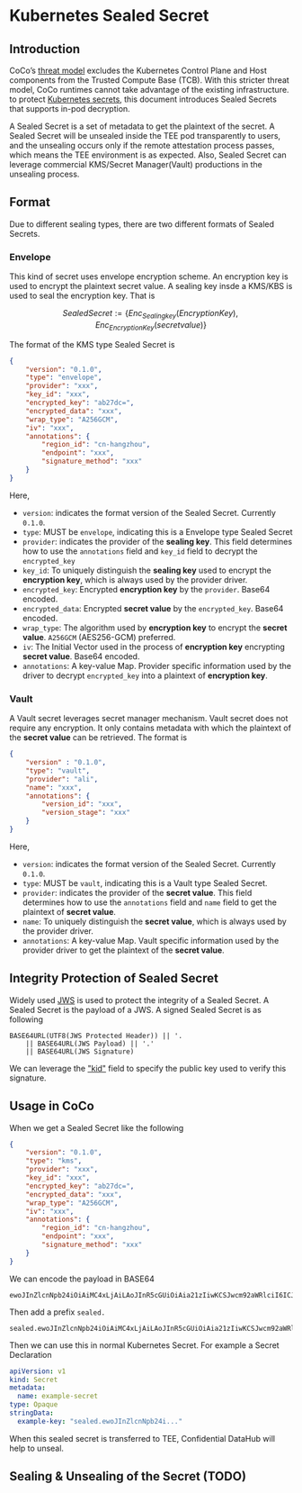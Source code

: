 # Kubernetes Sealed Secret

## Introduction

CoCo’s [threat model](https://github.com/confidential-containers/confidential-containers/blob/main/trust_model_personas.md)
excludes the Kubernetes Control Plane and Host components from the
Trusted Compute Base (TCB). With this stricter threat model, CoCo
runtimes cannot take advantage of the existing infrastructure. to
protect [Kubernetes secrets](https://kubernetes.io/docs/concepts/configuration/secret/),
this document introduces Sealed Secrets that supports in-pod decryption.

A Sealed Secret is a set of metadata to get the plaintext of the secret.
A Sealed Secret will be unsealed inside the TEE pod transparently to users,
and the unsealing occurs only if the remote attestation process passes,
which means the TEE environment is as expected. Also, Sealed Secret can
leverage commercial KMS/Secret Manager(Vault) productions in the unsealing
process.

## Format

Due to different sealing types, there are two different formats of Sealed
Secrets.

### Envelope

This kind of secret uses envelope encryption scheme. An encryption key is used
to encrypt the plaintext secret value. A sealing key insde a KMS/KBS is used to
seal the encryption key. That is

$$Sealed Secret := \{Enc_{Sealing key}(Encryption Key), Enc_{Encryption Key}(secret value)\}$$

The format of the KMS type Sealed Secret is
```json
{
	"version": "0.1.0",
	"type": "envelope",
	"provider": "xxx",
	"key_id": "xxx",
	"encrypted_key": "ab27dc=", 
	"encrypted_data": "xxx",
	"wrap_type": "A256GCM",
	"iv": "xxx",
	"annotations": {
		"region_id": "cn-hangzhou",
		"endpoint": "xxx",
		"signature_method": "xxx"
	}
}
```
Here,
- `version`: indicates the format version of the Sealed Secret. Currently `0.1.0`.
- `type`: MUST be `envelope`, indicating this is a Envelope type Sealed Secret
- `provider`: indicates the provider of the __sealing key__. This field determines
how to use the `annotations` field and `key_id` field to decrypt the `encrypted_key`
- `key_id`: To uniquely distinguish the __sealing key__ used to encrypt the __encryption key__,
which is always used by the provider driver.
- `encrypted_key`: Encrypted __encryption key__ by the `provider`. Base64 encoded.
- `encrypted_data`: Encrypted __secret value__ by the `encrypted_key`. Base64 encoded.
- `wrap_type`: The algorithm used by __encryption key__ to encrypt the __secret value__.
`A256GCM` (AES256-GCM) preferred.
- `iv`: The Initial Vector used in the process of __encryption key__ encrypting __secret value__.
Base64 encoded.
- `annotations`: A key-value Map. Provider specific information used by the driver to
decrypt `encrypted_key` into a plaintext of __encryption key__.

### Vault

A Vault secret leverages secret manager mechanism. Vault secret does not require any
encryption. It only contains metadata with which the plaintext of the __secret value__
can be retrieved. The format is
```json
{
	"version" : "0.1.0",
	"type": "vault",
	"provider": "ali",
	"name": "xxx",
	"annotations": {
		"version_id": "xxx",
		"version_stage": "xxx"
	}
}
```
Here,
- `version`: indicates the format version of the Sealed Secret. Currently `0.1.0`.
- `type`: MUST be `vault`, indicating this is a Vault type Sealed Secret.
- `provider`: indicates the provider of the __secret value__. This field determines
how to use the `annotations` field and `name` field to get the plaintext of __secret value__.
- `name`: To uniquely distinguish the __secret value__, which is always used by the provider driver.
- `annotations`: A key-value Map. Vault specific information used by the provider driver to
get the plaintext of the __secret value__.

## Integrity Protection of Sealed Secret

Widely used [JWS](https://datatracker.ietf.org/doc/html/rfc7515) is used to protect
the integrity of a Sealed Secret.
A Sealed Secret is the payload of a JWS. A signed Sealed Secret is as following
```
BASE64URL(UTF8(JWS Protected Header)) || '.
    || BASE64URL(JWS Payload) || '.'
    || BASE64URL(JWS Signature)
```

We can leverage the ["kid"](https://datatracker.ietf.org/doc/html/rfc7515#section-4.1.4)
field to specify the public key used to verify this signature.

## Usage in CoCo

When we get a Sealed Secret like the following
```json
{
	"version": "0.1.0",
	"type": "kms",
	"provider": "xxx",
	"key_id": "xxx",
	"encrypted_key": "ab27dc=", 
	"encrypted_data": "xxx",
	"wrap_type": "A256GCM",
	"iv": "xxx",
	"annotations": {
		"region_id": "cn-hangzhou",
		"endpoint": "xxx",
		"signature_method": "xxx"
	}
}
```

We can encode the payload in BASE64
```
ewoJInZlcnNpb24iOiAiMC4xLjAiLAoJInR5cGUiOiAia21zIiwKCSJwcm92aWRlciI6ICJ4eHgiLAoJImtleV9pZCI6ICJ4eHgiLAoJImVuY3J5cHRlZF9rZXkiOiAiYWIyN2RjPSIsIAoJImVuY3J5cHRlZF9kYXRhIjogInh4eCIsCgkid3JhcF90eXBlIjogIkEyNTZHQ00iLAoJIml2IjogInh4eCIsCgkiYW5ub3RhdGlvbnMiOiB7CgkJInJlZ2lvbl9pZCI6ICJjbi1oYW5nemhvdSIsCgkJImVuZHBvaW50IjogInh4eCIsCiAgICAgICAgInNpZ25hdHVyZV9tZXRob2QiOiAieHh4IgoJfQp9Cg==
```
Then add a prefix `sealed.`

```
sealed.ewoJInZlcnNpb24iOiAiMC4xLjAiLAoJInR5cGUiOiAia21zIiwKCSJwcm92aWRlciI6ICJ4eHgiLAoJImtleV9pZCI6ICJ4eHgiLAoJImVuY3J5cHRlZF9rZXkiOiAiYWIyN2RjPSIsIAoJImVuY3J5cHRlZF9kYXRhIjogInh4eCIsCgkid3JhcF90eXBlIjogIkEyNTZHQ00iLAoJIml2IjogInh4eCIsCgkiYW5ub3RhdGlvbnMiOiB7CgkJInJlZ2lvbl9pZCI6ICJjbi1oYW5nemhvdSIsCgkJImVuZHBvaW50IjogInh4eCIsCiAgICAgICAgInNpZ25hdHVyZV9tZXRob2QiOiAieHh4IgoJfQp9Cg==
```

Then we can use this in normal Kubernetes Secret. For example a Secret
Declaration
```yaml
apiVersion: v1
kind: Secret
metadata:
  name: example-secret
type: Opaque
stringData:
  example-key: "sealed.ewoJInZlcnNpb24i..."
```

When this sealed secret is transferred to TEE, Confidential DataHub will help to unseal.

## Sealing & Unsealing of the Secret (TODO)
